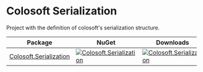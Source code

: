 # Colosoft Serialization

Project with the definition of colosoft's serialization structure.


| Package | NuGet | Downloads |
| ------- | ------------ | --------- |
| [Colosoft.Serialization](https://www.nuget.org/packages/Colosoft.Serialization/) | [![Colosoft.Serialization](https://img.shields.io/nuget/v/Colosoft.Serialization.svg)](https://www.nuget.org/packages/Colosoft.Serialization/) | [![Colosoft.Serialization](https://img.shields.io/nuget/dt/Colosoft.Serialization.svg)](https://www.nuget.org/packages/Colosoft.Serialization/) |

